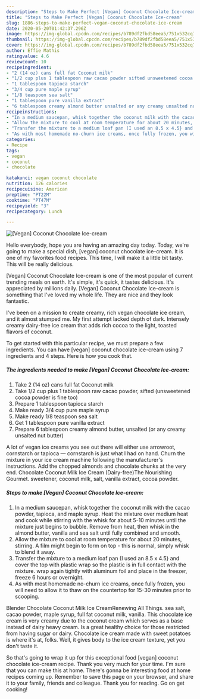 ```yaml
---
description: "Steps to Make Perfect [Vegan] Coconut Chocolate Ice-cream"
title: "Steps to Make Perfect [Vegan] Coconut Chocolate Ice-cream"
slug: 1886-steps-to-make-perfect-vegan-coconut-chocolate-ice-cream
date: 2020-05-20T01:42:37.296Z
image: https://img-global.cpcdn.com/recipes/b789df2fbd58eea5/751x532cq70/vegan-coconut-chocolate-ice-cream-recipe-main-photo.jpg
thumbnail: https://img-global.cpcdn.com/recipes/b789df2fbd58eea5/751x532cq70/vegan-coconut-chocolate-ice-cream-recipe-main-photo.jpg
cover: https://img-global.cpcdn.com/recipes/b789df2fbd58eea5/751x532cq70/vegan-coconut-chocolate-ice-cream-recipe-main-photo.jpg
author: Effie Mathis
ratingvalue: 4.6
reviewcount: 10
recipeingredient:
- "2 (14 oz) cans full fat Coconut milk"
- "1/2 cup plus 1 tablespoon raw cacao powder sifted unsweetened cocoa powder is fine too"
- "1 tablespoon tapioca starch"
- "3/4 cup pure maple syrup"
- "1/8 teaspoon sea salt"
- "1 tablespoon pure vanilla extract"
- "6 tablespoon creamy almond butter unsalted or any creamy unsalted nut butter"
recipeinstructions:
- "In a medium saucepan, whisk together the coconut milk with the cacao powder, tapioca, and maple syrup. Heat the mixture over medium heat and cook while stirring with the whisk for about 5-10 minutes until the mixture just begins to bubble. Remove from heat, then whisk in the almond butter, vanilla and sea salt until fully combined and smooth."
- "Allow the mixture to cool at room temperature for about 20 minutes, stirring. A film might begin to form on top - this is normal, simply whisk to blend it away."
- "Transfer the mixture to a medium loaf pan (I used an 8.5 x 4.5} and cover the top with plastic wrap so the plastic is in full contact with the mixture. wrap again tightly with aluminum foil and place in the freezer, freeze 6 hours or overnight."
- "As with most homemade no-churn ice creams, once fully frozen, you will need to allow it to thaw on the countertop for 15-30 minutes prior to scooping."
categories:
- Recipe
tags:
- vegan
- coconut
- chocolate

katakunci: vegan coconut chocolate 
nutrition: 126 calories
recipecuisine: American
preptime: "PT22M"
cooktime: "PT47M"
recipeyield: "3"
recipecategory: Lunch

---
```



![[Vegan] Coconut Chocolate Ice-cream](https://img-global.cpcdn.com/recipes/b789df2fbd58eea5/751x532cq70/vegan-coconut-chocolate-ice-cream-recipe-main-photo.jpg)

Hello everybody, hope you are having an amazing day today. Today, we're going to make a special dish, [vegan] coconut chocolate ice-cream. It is one of my favorites food recipes. This time, I will make it a little bit tasty. This will be really delicious.

[Vegan] Coconut Chocolate Ice-cream is one of the most popular of current trending meals on earth. It's simple, it's quick, it tastes delicious. It's appreciated by millions daily. [Vegan] Coconut Chocolate Ice-cream is something that I've loved my whole life. They are nice and they look fantastic.

I&#39;ve been on a mission to create creamy, rich vegan chocolate ice cream, and it almost stumped me. My first attempt lacked depth of dark. Intensely creamy dairy-free ice cream that adds rich cocoa to the light, toasted flavors of coconut.


To get started with this particular recipe, we must prepare a few ingredients. You can have [vegan] coconut chocolate ice-cream using 7 ingredients and 4 steps. Here is how you cook that.

<!--inarticleads1-->

##### The ingredients needed to make [Vegan] Coconut Chocolate Ice-cream:

1. Take 2 (14 oz) cans full fat Coconut milk
1. Take 1/2 cup plus 1 tablespoon raw cacao powder, sifted (unsweetened cocoa powder is fine too)
1. Prepare 1 tablespoon tapioca starch
1. Make ready 3/4 cup pure maple syrup
1. Make ready 1/8 teaspoon sea salt
1. Get 1 tablespoon pure vanilla extract
1. Prepare 6 tablespoon creamy almond butter, unsalted (or any creamy unsalted nut butter)


A lot of vegan ice creams you see out there will either use arrowroot, cornstarch or tapioca — cornstarch is just what I had on hand. Churn the mixture in your ice cream machine following the manufacturer&#39;s instructions. Add the chopped almonds and chocolate chunks at the very end. Chocolate Coconut Milk Ice Cream (Dairy-free)The Nourishing Gourmet. sweetener, coconut milk, salt, vanilla extract, cocoa powder. 

<!--inarticleads2-->

##### Steps to make [Vegan] Coconut Chocolate Ice-cream:

1. In a medium saucepan, whisk together the coconut milk with the cacao powder, tapioca, and maple syrup. Heat the mixture over medium heat and cook while stirring with the whisk for about 5-10 minutes until the mixture just begins to bubble. Remove from heat, then whisk in the almond butter, vanilla and sea salt until fully combined and smooth.
1. Allow the mixture to cool at room temperature for about 20 minutes, stirring. A film might begin to form on top - this is normal, simply whisk to blend it away.
1. Transfer the mixture to a medium loaf pan (I used an 8.5 x 4.5} and cover the top with plastic wrap so the plastic is in full contact with the mixture. wrap again tightly with aluminum foil and place in the freezer, freeze 6 hours or overnight.
1. As with most homemade no-churn ice creams, once fully frozen, you will need to allow it to thaw on the countertop for 15-30 minutes prior to scooping.


Blender Chocolate Coconut Milk Ice CreamRenewing All Things. sea salt, cacao powder, maple syrup, full fat coconut milk, vanilla. This chocolate ice cream is very creamy due to the coconut cream which serves as a base instead of dairy heavy cream. Is a great healthy choice for those restricted from having sugar or dairy. Chocolate ice cream made with sweet potatoes is where it&#39;s at, folks. Well, it gives body to the ice cream texture, yet you don&#39;t taste it. 

So that's going to wrap it up for this exceptional food [vegan] coconut chocolate ice-cream recipe. Thank you very much for your time. I'm sure that you can make this at home. There's gonna be interesting food at home recipes coming up. Remember to save this page on your browser, and share it to your family, friends and colleague. Thank you for reading. Go on get cooking!
